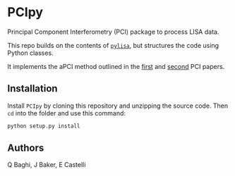 # PCIpy

Principal Component Interferometry (PCI) package to process LISA data. 

This repo builds on the contents of [`pylisa`](https://github.com/qbaghi/pylisa), but structures the code using Python classes.

It implements the aPCI method outlined in the [first](https://journals.aps.org/prd/abstract/10.1103/PhysRevD.103.042006) and [second](https://journals.aps.org/prd/abstract/10.1103/PhysRevD.104.122001) PCI papers.

## Installation 

Install `PCIpy` by cloning this repository and unzipping the source code. Then `cd` into the folder and use this command:

```python
python setup.py install
```

## Authors

Q Baghi, J Baker, E Castelli
